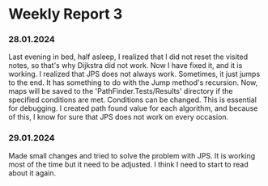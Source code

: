 # Weekly Report 3


### 28.01.2024
Last evening in bed, half asleep, I realized that I did not reset the visited notes, so that's why Dijkstra did not work. Now I have fixed it, and it is working. I realized that JPS does not always work. Sometimes, it just jumps to the end. It has something to do with the Jump method's recursion. Now, maps will be saved to the 'PathFinder.Tests/Results' directory if the specified conditions are met. Conditions can be changed. This is essential for debugging. I created path found value for each algorithm, and because of this, I know for sure that JPS does not work on every occasion. 

### 29.01.2024
Made small changes and tried to solve the problem with JPS. It is working most of the time but it need to be adjusted. I think I need to start to read about it again.